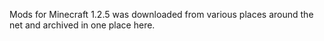 Mods for Minecraft 1.2.5 was downloaded from various places around the net and archived in one place here.
